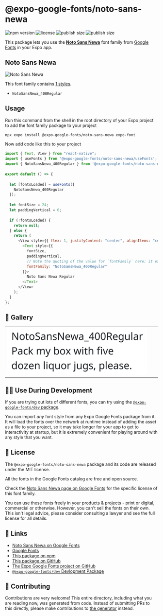 # @expo-google-fonts/noto-sans-newa

![npm version](https://flat.badgen.net/npm/v/@expo-google-fonts/noto-sans-newa)
![license](https://flat.badgen.net/github/license/expo/google-fonts)
![publish size](https://flat.badgen.net/packagephobia/install/@expo-google-fonts/noto-sans-newa)
![publish size](https://flat.badgen.net/packagephobia/publish/@expo-google-fonts/noto-sans-newa)

This package lets you use the [**Noto Sans Newa**](https://fonts.google.com/specimen/Noto+Sans+Newa) font family from [Google Fonts](https://fonts.google.com/) in your Expo app.

## Noto Sans Newa

![Noto Sans Newa](./font-family.png)

This font family contains [1 styles](#-gallery).

- `NotoSansNewa_400Regular`

## Usage

Run this command from the shell in the root directory of your Expo project to add the font family package to your project

```sh
npx expo install @expo-google-fonts/noto-sans-newa expo-font
```

Now add code like this to your project

```js
import { Text, View } from "react-native";
import { useFonts } from '@expo-google-fonts/noto-sans-newa/useFonts';
import { NotoSansNewa_400Regular } from '@expo-google-fonts/noto-sans-newa/400Regular';

export default () => {

  let [fontsLoaded] = useFonts({
    NotoSansNewa_400Regular
  });

  let fontSize = 24;
  let paddingVertical = 6;

  if (!fontsLoaded) {
    return null;
  } else {
    return (
      <View style={{ flex: 1, justifyContent: "center", alignItems: "center" }}>
        <Text style={{
          fontSize,
          paddingVertical,
          // Note the quoting of the value for `fontFamily` here; it expects a string!
          fontFamily: "NotoSansNewa_400Regular"
        }}>
          Noto Sans Newa Regular
        </Text>
      </View>
    );
  }
};
```

## 🔡 Gallery


||||
|-|-|-|
|![NotoSansNewa_400Regular](./400Regular/NotoSansNewa_400Regular.ttf.png)||||


## 👩‍💻 Use During Development

If you are trying out lots of different fonts, you can try using the [`@expo-google-fonts/dev` package](https://github.com/expo/google-fonts/tree/master/font-packages/dev#readme).

You can import _any_ font style from any Expo Google Fonts package from it. It will load the fonts over the network at runtime instead of adding the asset as a file to your project, so it may take longer for your app to get to interactivity at startup, but it is extremely convenient for playing around with any style that you want.


## 📖 License

The `@expo-google-fonts/noto-sans-newa` package and its code are released under the MIT license.

All the fonts in the Google Fonts catalog are free and open source.

Check the [Noto Sans Newa page on Google Fonts](https://fonts.google.com/specimen/Noto+Sans+Newa) for the specific license of this font family.

You can use these fonts freely in your products & projects - print or digital, commercial or otherwise. However, you can't sell the fonts on their own. This isn't legal advice, please consider consulting a lawyer and see the full license for all details.

## 🔗 Links

- [Noto Sans Newa on Google Fonts](https://fonts.google.com/specimen/Noto+Sans+Newa)
- [Google Fonts](https://fonts.google.com/)
- [This package on npm](https://www.npmjs.com/package/@expo-google-fonts/noto-sans-newa)
- [This package on GitHub](https://github.com/expo/google-fonts/tree/master/font-packages/noto-sans-newa)
- [The Expo Google Fonts project on GitHub](https://github.com/expo/google-fonts)
- [`@expo-google-fonts/dev` Devlopment Package](https://github.com/expo/google-fonts/tree/master/font-packages/dev)

## 🤝 Contributing

Contributions are very welcome! This entire directory, including what you are reading now, was generated from code. Instead of submitting PRs to this directly, please make contributions to [the generator](https://github.com/expo/google-fonts/tree/master/packages/generator) instead.
